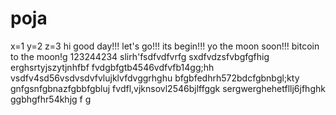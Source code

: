 # poja
x=1
y=2
z=3
hi
good day!!!
let's go!!!
its begin!!!
yo the moon soon!!!
bitcoin to the moon!g
123244234
slirh'fsdfvdfvrfg
sxdfvdzsfvbgfgfhig
erghsrtyjszytjnhfbf
fvdgbfgtb4546vdfvfb14gg;hh
vsdfv4sd56vsdvsdvfvlujklvfdvggrhghu
bfgbfedhrh572bdcfgbnbgl;kty
 gnfgsnfgbnazfgbbfgbluj
fvdfl,vjknsovl2546bjlffggk
sergwerghehetfllj6jfhghk
ggbhgfhr54khjg
f
g
